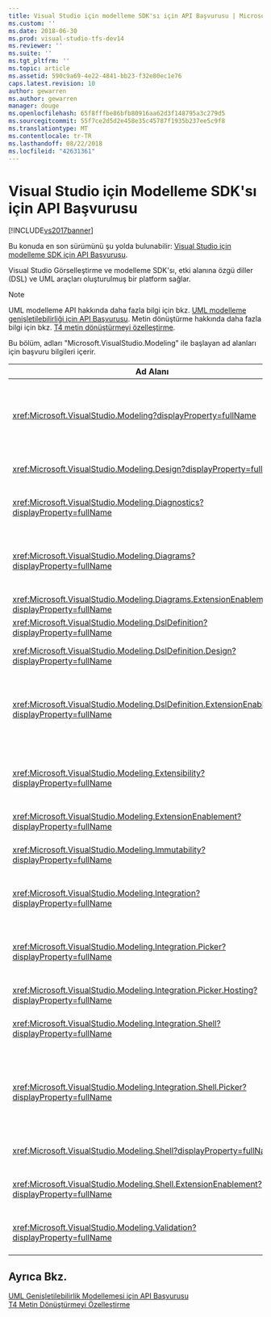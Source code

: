 ```yaml
---
title: Visual Studio için modelleme SDK'sı için API Başvurusu | Microsoft Docs
ms.custom: ''
ms.date: 2018-06-30
ms.prod: visual-studio-tfs-dev14
ms.reviewer: ''
ms.suite: ''
ms.tgt_pltfrm: ''
ms.topic: article
ms.assetid: 590c9a69-4e22-4841-bb23-f32e80ec1e76
caps.latest.revision: 10
author: gewarren
ms.author: gewarren
manager: douge
ms.openlocfilehash: 65f8fffbe86bfb80916aa62d3f148795a3c279d5
ms.sourcegitcommit: 55f7ce2d5d2e458e35c45787f1935b237ee5c9f8
ms.translationtype: MT
ms.contentlocale: tr-TR
ms.lasthandoff: 08/22/2018
ms.locfileid: "42631361"
---
```

# <a name="api-reference-for-modeling-sdk-for-visual-studio"></a>Visual Studio için Modelleme SDK'sı için API Başvurusu
[!INCLUDE[vs2017banner](../includes/vs2017banner.md)]

Bu konuda en son sürümünü şu yolda bulunabilir: [Visual Studio için modelleme SDK için API Başvurusu](https://docs.microsoft.com/visualstudio/modeling/api-reference-for-modeling-sdk-for-visual-studio).  
  
Visual Studio Görselleştirme ve modelleme SDK'sı, etki alanına özgü diller (DSL) ve UML araçları oluşturulmuş bir platform sağlar.  
  
> [!NOTE]
>  UML modelleme API hakkında daha fazla bilgi için bkz. [UML modelleme genişletilebilirliği için API Başvurusu](../modeling/api-reference-for-uml-modeling-extensibility.md). Metin dönüştürme hakkında daha fazla bilgi için bkz. [T4 metin dönüştürmeyi özelleştirme](../modeling/customizing-t4-text-transformation.md).  
  
 Bu bölüm, adları "Microsoft.VisualStudio.Modeling" ile başlayan ad alanları için başvuru bilgileri içerir.  
  
|Ad Alanı|İçerik|  
|---------------|-------------|  
|<xref:Microsoft.VisualStudio.Modeling?displayProperty=fullName>|Bir DSL içinde tanımladığınız tüm etki alanı sınıflarının temel sınıf ModelElement gibi sınıflar.|  
|<xref:Microsoft.VisualStudio.Modeling.Design?displayProperty=fullName>|Bir DSL tanımının bir parçası form sınıflar.|  
|<xref:Microsoft.VisualStudio.Modeling.Diagnostics?displayProperty=fullName>|Model Store Görüntüleyicisi ve performans ölçümü araçlar.|  
|<xref:Microsoft.VisualStudio.Modeling.Diagrams?displayProperty=fullName>|Bir DSL içinde tanımladığınız tüm şekiller temel sınıfı olan ShapeElement gibi sınıflar.|  
|<xref:Microsoft.VisualStudio.Modeling.Diagrams.ExtensionEnablement?displayProperty=fullName>|Hareket ve seçim yöntemleri.|  
|<xref:Microsoft.VisualStudio.Modeling.DslDefinition?displayProperty=fullName>|DSL tanımını Tasarımcı API'si.|  
|<xref:Microsoft.VisualStudio.Modeling.DslDefinition.Design?displayProperty=fullName>|İç sınıflar DSL tanımını tasarımcının.|  
|<xref:Microsoft.VisualStudio.Modeling.DslDefinition.ExtensionEnablement?displayProperty=fullName>|DSL Tasarımcısı komutlar ve hareketler doğrulama ile genişletmenizi sağlayan öznitelikler.|  
|<xref:Microsoft.VisualStudio.Modeling.Extensibility?displayProperty=fullName>|DSL genişletilebilirlik uygulamak ModelElement için genişletme yöntemleri.|  
|<xref:Microsoft.VisualStudio.Modeling.ExtensionEnablement?displayProperty=fullName>|Genişletilebilirlik öznitelikleri|  
|<xref:Microsoft.VisualStudio.Modeling.Immutability?displayProperty=fullName>|Salt okunur bir modelin parçalarını yapmanızı sağlar.|  
|<xref:Microsoft.VisualStudio.Modeling.Integration?displayProperty=fullName>|Yardımcı olan Modelbus API farklı modelleri tümleştirin.|  
|<xref:Microsoft.VisualStudio.Modeling.Integration.Picker?displayProperty=fullName>|İletişim kutusu, kullanıcıların modelleri ve Modelbus başvuru oluşturmak için öğeleri sağlar.|  
|<xref:Microsoft.VisualStudio.Modeling.Integration.Picker.Hosting?displayProperty=fullName>|Seçici hizmeti.|  
|<xref:Microsoft.VisualStudio.Modeling.Integration.Shell?displayProperty=fullName>|Modelbus bağdaştırıcısı framework [!INCLUDE[vsprvs](../includes/vsprvs-md.md)].|  
|<xref:Microsoft.VisualStudio.Modeling.Integration.Shell.Picker?displayProperty=fullName>|Seçici iletişim kutusu, kullanıcıların modelleri Modelbus başvuru oluşturmak için öğeleri gidip olanak sağlar.|  
|<xref:Microsoft.VisualStudio.Modeling.Shell?displayProperty=fullName>|DSL'ler arasında arabirim ve [!INCLUDE[vsprvs](../includes/vsprvs-md.md)].|  
|<xref:Microsoft.VisualStudio.Modeling.Shell.ExtensionEnablement?displayProperty=fullName>|(Bağlam) kısayol menü komutları tanımlamanızı sağlar.|  
|<xref:Microsoft.VisualStudio.Modeling.Validation?displayProperty=fullName>|Doğrulama kısıtlamaları tanımlama olanak tanır.|  
  
## <a name="see-also"></a>Ayrıca Bkz.  
 [UML Genişletilebilirlik Modellemesi için API Başvurusu](../modeling/api-reference-for-uml-modeling-extensibility.md)   
 [T4 Metin Dönüştürmeyi Özelleştirme](../modeling/customizing-t4-text-transformation.md)



